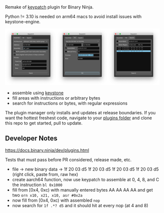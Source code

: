 Remake of [keypatch](https://github.com/keystone-engine/keypatch) plugin for Binary Ninja.

Python != 3.10 is needed on arm64 macs to avoid install issues with keystone-engine.

![](./preview.png)

* assemble using [keystone](https://www.keystone-engine.org/)
* fill areas with instructions or arbitrary bytes
* search for instructions or bytes, with regular expressions

The plugin manager only installs and updates at release boundaries. If you want the hottest freshest code, navigate to your [plugins folder](https://docs.binary.ninja/guide/plugins.html) and clone this repo to get started, pull to update.

## Developer Notes

https://docs.binary.ninja/dev/plugins.html

Tests that must pass before PR considered, release made, etc.

* file -> new binary data -> 1f 20 03 d5 1f 20 03 d5 1f 20 03 d5 1f 20 03 d5 (right click, paste from, raw hex)
* create aarch64 function, now use keypatch to assemble at 0, 4, 8, and C the instruction `bl 0x1000`
* fill from [0x4, 0xc) with manually entered bytes AA AA AA AA and get two `orn x10, x21, x10, asr #0x2a`
* now fill from [0x4, 0xc) with assembled `nop`
* now search for `1f .*? d5` and it should hit at every nop (at 4 and 8)
